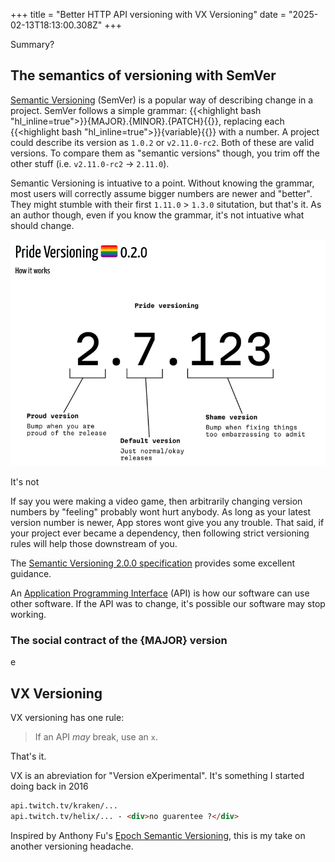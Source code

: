 +++
title = "Better HTTP API versioning with VX Versioning"
date = "2025-02-13T18:13:00.308Z"
+++

Summary?


## The semantics of versioning with SemVer

[Semantic Versioning](https://semver.org/) (SemVer) is a popular way of describing change in a project. SemVer follows a simple grammar: {{<highlight bash "hl_inline=true">}}{MAJOR}.{MINOR}.{PATCH}{{</highlight>}}, replacing each {{<highlight bash "hl_inline=true">}}{variable}{{</highlight>}} with a number. A project could describe its version as `1.0.2` or `v2.11.0-rc2`. Both of these are valid versions. To compare them as "semantic versions" though, you trim off the other stuff (i.e. `v2.11.0-rc2`&nbsp;→&nbsp;`2.11.0`).

Semantic Versioning is intuative to a point. Without knowing the grammar, most users will correctly assume bigger numbers are newer and "better". They might stumble with their first `1.11.0`&nbsp;>&nbsp;`1.3.0` situtation, but that's it. As an author though, even if you know the grammar, it's not intuative what should change.

![Pride Versioning. Bump MAJOR when you are proud of the release, MINOR for ordinary releases, and PATCH for shameful releases](pridever.png "If you're like me, you might have used [Pride Versioning](https://pridever.org) without realizing it")

It's not

If say you were making a video game, then arbitrarily changing version numbers by "feeling" probably wont hurt anybody. As long as your latest version number is newer, App stores wont give you any trouble. That said, if your project ever became a dependency, then following strict versioning rules will help those downstream of you.

The [Semantic Versioning 2.0.0 specification](https://semver.org/) provides some excellent guidance.

An [Application Programming Interface](https://en.wikipedia.org/wiki/API) (API) is how our software can use other software. If the API was to change, it's possible our software may stop working.


### The social contract of the {MAJOR} version

e


## VX Versioning

VX versioning has one rule:

> If an API _may_ break, use an `x`.

That's it.

VX is an abreviation for "Version eXperimental". It's something I started doing back in 2016


```html
api.twitch.tv/kraken/...
api.twitch.tv/helix/... - <div>no guarentee ?</div>
```


Inspired by Anthony Fu's [Epoch Semantic Versioning](https://antfu.me/posts/epoch-semver), this is my take on another versioning headache.
